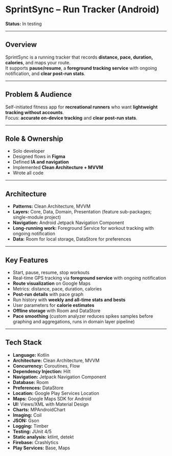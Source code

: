 # SprintSync – Run Tracker (Android)

**Status:** In testing  

---

## Overview
SprintSync is a running tracker that records **distance, pace, duration, calories**, and maps your route.  
It supports **pause/resume**, a **foreground tracking service** with ongoing notification, and **clear post-run stats**.

---

## Problem & Audience
Self-initiated fitness app for **recreational runners** who want **lightweight tracking without accounts**.  
Focus: **accurate on-device tracking** and **clear post-run stats**.

---

## Role & Ownership
- Solo developer  
- Designed flows in **Figma**  
- Defined **IA and navigation**  
- Implemented **Clean Architecture + MVVM**  
- Wrote all code  

---

## Architecture
- **Patterns:** Clean Architecture, MVVM  
- **Layers:** Core, Data, Domain, Presentation (feature sub-packages; single-module project)  
- **Navigation:** Android Jetpack Navigation Component  
- **Long-running work:** Foreground Service for workout tracking with ongoing notification  
- **Data:** Room for local storage, DataStore for preferences  

---

## Key Features
- Start, pause, resume, stop workouts  
- Real-time GPS tracking via **foreground service** with ongoing notification  
- **Route visualization** on Google Maps  
- Metrics: distance, pace, duration, calories  
- **Post-run details** with pace graph  
- Run history with **weekly and all-time stats and bests**  
- User parameters for **calorie estimates**  
- **Offline storage** with Room and DataStore  
- **Pace smoothing** (custom analyzer reduces spikes samples before graphing and aggregations, runs in domain layer pipeline)

---

## Tech Stack
- **Language:** Kotlin  
- **Architecture:** Clean Architecture, MVVM  
- **Concurrency:** Coroutines, Flow  
- **Dependency Injection:** Hilt 
- **Navigation:** Jetpack Navigation Component  
- **Database:** Room  
- **Preferences:** DataStore  
- **Location:** Google Play Services Location  
- **Maps:** Google Maps SDK for Android  
- **UI:** Views/XML with Material Design 
- **Charts:** MPAndroidChart  
- **Imaging:** Coil  
- **JSON:** Gson  
- **Logging:** Timber  
- **Testing:** JUnit 4/5
- **Static analysis:** ktlint, detekt  
- **Firebase:** Crashlytics
- **Play Services:** Base, Maps  
